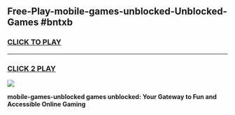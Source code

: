 
## Free-Play-mobile-games-unblocked-Unblocked-Games #bntxb
<h3>
<a href="https://news.freeplayer.one?title=mobile-games-unblocked&ref=8M">CLICK TO PLAY</a></h3>
<hr>

<h3>
<a href="https://news.freeplayer.one?title=mobile-games-unblocked&ref=8M">CLICK 2 PLAY</a>
  
</h3>

<a href="https://news.freeplayer.one?title=mobile-games-unblocked&ref=8M"><img src="https://clearcache.store/games.png"></a>


**mobile-games-unblocked games unblocked: Your Gateway to Fun and Accessible Online Gaming**
